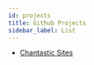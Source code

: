 ```yaml
---
id: projects
title: Github Projects
sidebar_label: List
---
```


- [Chantastic Sites](https://github.com/chantastic/sites)
